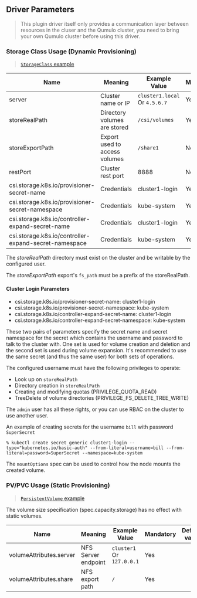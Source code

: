## Driver Parameters
> This plugin driver itself only provides a communication layer between resources in the cluser and the Qumulo cluster, you need to bring your own Qumulo cluster before using this driver.

### Storage Class Usage (Dynamic Provisioning)
> [`StorageClass` example](../deploy/example/storageclass-qumulo.yaml)

Name | Meaning | Example Value | Mandatory | Default
--- | --- | --- | --- | ---
server | Cluster name or IP | `cluster1.local` <br>Or `4.5.6.7` | Yes |
storeRealPath | Directory volumes are stored | `/csi/volumes` | Yes |
storeExportPath | Export used to access volumes | `/share1` | No | `/` | The FS path the export points to must be a prefix of storeRealPath.
restPort | Cluster rest port | 8888 | No | 8000
csi.storage.k8s.io/provisioner-secret-name | Credentials | cluster1-login | Yes |
csi.storage.k8s.io/provisioner-secret-namespace | Credentials | kube-system | Yes |
csi.storage.k8s.io/controller-expand-secret-name | Credentials | cluster1-login | Yes |
csi.storage.k8s.io/controller-expand-secret-namespace | Credentials | kube-system | Yes |

The *storeRealPath* directory must exist on the cluster and be writable by the configured user.

The *storeExportPath* export's `fs_path` must be a prefix of the storeRealPath.

#### Cluster Login Parameters

- csi.storage.k8s.io/provisioner-secret-name: cluster1-login
- csi.storage.k8s.io/provisioner-secret-namespace: kube-system
- csi.storage.k8s.io/controller-expand-secret-name: cluster1-login
- csi.storage.k8s.io/controller-expand-secret-namespace: kube-system

These two pairs of parameters specify the secret name and secret namespace for
the secret which contains the username and password to talk to the cluster
with. One set is used for volume creation and deletion and the second set is
used during volume expansion. It's recommended to use the same secret (and thus
the same user) for both sets of operations.

The configured username must have the following privileges to operate:

* Look up on `storeRealPath`
* Directory creation in `storeRealPath`
* Creating and modifying quotas (PRIVILEGE_QUOTA_READ)
* TreeDelete of volume directories (PRIVILEGE_FS_DELETE_TREE_WRITE)

The `admin` user has all these rights, or you can use RBAC on the cluster to use another user.

An example of creating secrets for the username `bill` with password `SuperSecret`

```
% kubectl create secret generic cluster1-login --type="kubernetes.io/basic-auth" --from-literal=username=bill --from-literal=password=SuperSecret --namespace=kube-system
```

The `mountOptions` spec can be used to control how the node mounts the created volume.

### PV/PVC Usage (Static Provisioning)
> [`PersistentVolume` example](../deploy/example/static-pv.yaml)

The volume size specification (spec.capacity.storage) has no effect with static volumes.

Name | Meaning | Example Value | Mandatory | Default value
--- | --- | --- | --- | ---
volumeAttributes.server | NFS Server endpoint | `cluster1` <br>Or `127.0.0.1` | Yes |
volumeAttributes.share | NFS export path | `/` |  Yes  |

